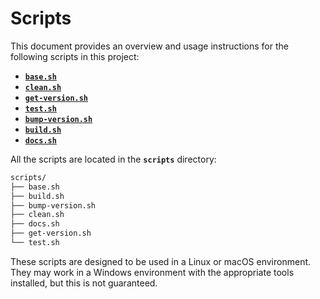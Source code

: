 # Scripts

This document provides an overview and usage instructions for the following scripts in this project:

- [**`base.sh`**](./1.base.md)
- [**`clean.sh`**](./2.clean.md)
- [**`get-version.sh`**](./3.get-version.md)
- [**`test.sh`**](./4.test.md)
- [**`bump-version.sh`**](./5.bump-version.md)
- [**`build.sh`**](./6.build.md)
- [**`docs.sh`**](./7.docs.md)

All the scripts are located in the **`scripts`** directory:

```txt
scripts/
├── base.sh
├── build.sh
├── bump-version.sh
├── clean.sh
├── docs.sh
├── get-version.sh
└── test.sh
```

These scripts are designed to be used in a Linux or macOS environment. They may work in a Windows environment with the appropriate tools installed, but this is not guaranteed.
